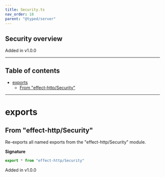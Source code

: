 ```yaml
---
title: Security.ts
nav_order: 18
parent: "@typed/server"
---
```


## Security overview

Added in v1.0.0

---

<h2 class="text-delta">Table of contents</h2>

- [exports](#exports)
  - [From "effect-http/Security"](#from-effect-httpsecurity)

---

# exports

## From "effect-http/Security"

Re-exports all named exports from the "effect-http/Security" module.

**Signature**

```ts
export * from "effect-http/Security"
```

Added in v1.0.0
